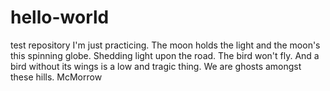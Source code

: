# hello-world
test repository
I'm just practicing.
The moon holds the light and the moon's this spinning globe. 
Shedding light upon the road.
The bird won't fly.
And a bird without its wings is a low and tragic thing. 
We are ghosts amongst these hills. McMorrow
